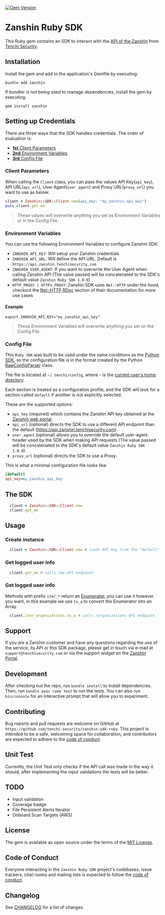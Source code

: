 [![Gem Version](https://badge.fury.io/rb/zanshin.svg)](https://badge.fury.io/rb/zanshin)

# Zanshin Ruby SDK

This Ruby gem contains an SDK to interact with the [API of the Zanshin](https://api.zanshin.tenchisecurity.com) from [Tenchi Security](https://www.tenchisecurity.com).

## Installation

Install the gem and add to the application's Gemfile by executing:

```shell
bundle add zanshin
```

If bundler is not being used to manage dependencies, install the gem by executing:

```shell
gem install zanshin
```

## Setting up Credentials

There are three ways that the SDK handles credentials. The order of evaluation is:
- [**1st** Client Parameters](#client-parameters)
- [**2nd** Environment Variables](#environment-variables)
- [**3rd** Config File](#config-file)

### Client Parameters

When calling the `Client` class, you can pass the values API Key(`api_key`), API URL(`api_url`), User Agent(`user_agent`) and Proxy URL(`proxy_url`) you want to use as below:

```ruby
client = Zanshin::SDK::Client.new(api_key: "my_zanshin_api_key")
puts client.get_me
```

> These values will overwrite anything you set as Environment Variables or in the Config File.

### Environment Variables

You can use the following Environment Variables to configure Zanshin SDK:
- `ZANSHIN_API_KEY`: Will setup your Zanshin credentials
- `ZANSHIN_API_URL`: Will define the API URL. Default is `https://api.zanshin.tenchisecurity.com`
- `ZANSHIN_USER_AGENT`: If you want to overwrite the User Agent when calling Zanshin API (The value passed will be concatenated to the SDK's default value `Zanshin Ruby SDK 1.0.0`)
- `HTTP_PROXY | HTTPS_PROXY`: Zanshin SDK uses `Net::HTTP` under the hood, checkout the [Net::HTTP RDoc](https://ruby-doc.org/stdlib-3.1.2/libdoc/net/http/rdoc/Net/HTTP.html) section of their documentation for more use cases

#### Example

```shell
export ZANSHIN_API_KEY="my_zanshin_api_key"
```

> These Environment Variables will overwrite anything you set on the Config File.

### Config File

This `Ruby SDK` was built to be used under the same conditions as the [Python SDK](https://github.com/tenchi-security/zanshin-sdk-python), so the configuration file is in the format created by the Python [RawConfigParser](https://docs.python.org/3/library/configparser.html#configparser.RawConfigParser) class.

The file is located at `~/.tenchi/config`, where `~` is the [current user's home directory](https://docs.python.org/3/library/pathlib.html#pathlib.Path.home).

Each section is treated as a configuration profile, and the SDK will look for a section called `default` if another is not explicitly selected.

These are the supported options:

* `api_key` (required) which contains the Zanshin API key obtained at the [Zanshin web portal](https://zanshin.tenchisecurity.com/my-profile).
* `api_url` (optional) directs the SDK to use a different API endpoint than the default (https://api.zanshin.tenchisecurity.com).
* `user_agent` (optional) allows you to override the default user-agent header used by the SDK when making API requests (The value passed will be concatenated to the SDK's default value `Zanshin Ruby SDK 1.0.0`).
* `proxy_url` (optional) directs the SDK to use a Proxy.

This is what a minimal configuration file looks like:
```ini
[default]
api_key=my_zanshin_api_key
```

## The SDK

```ruby
  client = Zanshin::SDK::Client.new
  client.get_me 
```

## Usage

### Create instance
```ruby
  client = Zanshin::SDK::Client.new # loads API key from the "default" profile in ~/.tenchi/config
```

### Get logged user info
```ruby
  client.get_me # calls /me API endpoint
```

### Get logged user info

Methods with prefix `iter_*` return an [Enumerator](https://ruby-doc.org/core-2.6/Enumerator.html), you can use it however you want, in this example we use `to_a` to convert the Enumerator into an Array.
```ruby
  client.iter_organizations.to_a # calls /organizations API endpoint
```

## Support

If you are a Zanshin customer and have any questions regarding the use of the service, its API or this SDK package, please get in touch via e-mail at `support@tenchisecurity.com` or via the support widget on the [Zanshin Portal](https://zanshin.tenchisecurity.com).

## Development

After checking out the repo, run `bundle install` to install dependencies. Then, run `bundle exec rake test` to run the tests. You can also run `bin/console` for an interactive prompt that will allow you to experiment.

## Contributing

Bug reports and pull requests are welcome on GitHub at `https://github.com/tenchi-security/zanshin-sdk-ruby`. This project is intended to be a safe, welcoming space for collaboration, and contributors are expected to adhere to the [code of conduct](https://github.com/tenchi-security/zanshin-sdk-ruby/blob/main/CODE_OF_CONDUCT.md).

## Unit Test

Currently, the Unit Test only checks if the API call was made in the way it should, after implementing the input validations the tests will be better.

## TODO

- Input validation
- Coverage badge
- File Persistent Alerts Iterator
- Onboard Scan Targets (AWS)

## License

The gem is available as open source under the terms of the [MIT License](https://opensource.org/licenses/MIT).

## Code of Conduct

Everyone interacting in the `Zanshin Ruby SDK` project's codebases, issue trackers, chat rooms and mailing lists is expected to follow the [code of conduct](https://github.com/tenchi-security/zanshin-sdk-ruby/blob/main/CODE_OF_CONDUCT.md).

## Changelog

See [CHANGELOG](https://github.com/tenchi-security/zanshin-sdk-ruby/blob/main/CHANGELOG.md) for a list of changes.
